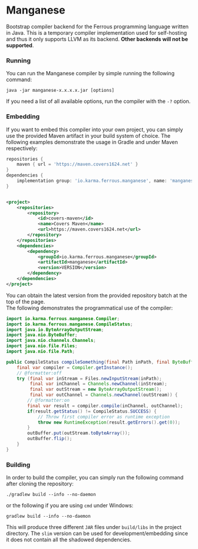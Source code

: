 # Manganese

Bootstrap compiler backend for the Ferrous programming language written in Java.
This is a temporary compiler implementation used for self-hosting and thus it
only supports LLVM as its backend. **Other backends will not be supported**.

### Running
You can run the Manganese compiler by simple running the following command:

```shell
java -jar manganese-x.x.x.x.jar [options]
```

If you need a list of all available options, run the compiler with the `-?` option.

### Embedding

If you want to embed this compiler into your own project, you can simply
use the provided Maven artifact in your build system of choice. The following
examples demonstrate the usage in Gradle and under Maven respectively:

```groovy
repositories {
    maven { url = 'https://maven.covers1624.net' }
}
dependencies {
    implementation group: 'io.karma.ferrous.manganese', name: 'manganese', version: 'VERSION', classifier: 'slim'
}
```

```xml

<project>
	<repositories>
		<repository>
			<id>covers-maven</id>
			<name>Covers Maven</name>
			<url>https://maven.covers1624.net</url>
		</repository>
	</repositories>
	<dependencies>
		<dependency>
			<groupId>io.karma.ferrous.manganese</groupId>
			<artifactId>manganese</artifactId>
			<version>VERSION</version>
		</dependency>
	</dependencies>
</project>
```

You can obtain the latest version from the provided repository batch at the top of the page.  
The following demonstrates the programmatical use of the compiler:

```java
import io.karma.ferrous.manganese.Compiler;
import io.karma.ferrous.manganese.CompileStatus;
import java.io.ByteArrayOutputStream;
import java.nio.ByteBuffer;
import java.nio.channels.Channels;
import java.nio.file.Files;
import java.nio.file.Path;

public CompileStatus compileSomething(final Path inPath, final ByteBuffer outBuffer) {
    final var compiler = Compiler.getInstance();
    // @formatter:off
    try (final var inStream = Files.newInputStream(inPath); 
         final var inChannel = Channels.newChannel(inStream); 
         final var outStream = new ByteArrayOutputStream();
         final var outChannel = Channels.newChannel(outStream)) {
        // @formatter:on
        final var result = compiler.compile(inChannel, outChannel);
        if(result.getStatus() != CompileStatus.SUCCESS) {
            // Throw first compiler error as runtime exception
            throw new RuntimeException(result.getErrors().get(0));
        }
        outBuffer.put(outStream.toByteArray());
        outBuffer.flip();
    }
}
```

### Building

In order to build the compiler, you can simply run the following command after
cloning the repository:

```shell
./gradlew build --info --no-daemon
```

or the following if you are using `cmd` under Windows:

```shell
gradlew build --info --no-daemon
```

This will produce three different `JAR` files under `build/libs` in the
project directory. The `slim` version can be used for development/embedding
since it does not contain all the shadowed dependencies.